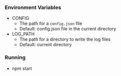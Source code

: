 ### Environment Variables

- CONFIG
  - The path for a `config.json` file
  - Default: config.json file in the current directory
- LOG_PATH
  - The path for a directory to write the log files
  - Default: current directory

### Running
- npm start
